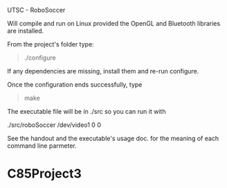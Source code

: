 UTSC - RoboSoccer

Will compile and run on Linux provided the OpenGL and Bluetooth libraries are
installed.

From the project's folder type:

>./configure

If any dependencies are missing, install them and re-run configure.

Once the configuration ends successfully, type

>make

The executable file will be in ./src so you can run it with

./src/roboSoccer /dev/video1 0 0

See the handout and the executable's usage doc. for the meaning of each
command line parmeter.


# C85Project3
